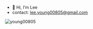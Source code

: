 - 👋 Hi, I’m Lee
- contact: lee.young00805@gmail.com

<!---
young00805/young00805 is a ✨ special ✨ repository because its `README.md` (this file) appears on your GitHub profile.
You can click the Preview link to take a look at your changes.
--->


<p align="left"> <img src="https://komarev.com/ghpvc/?username=young00805&label=Profile%20views&color=0e75b6&style=flat" alt="young00805" /> </p>
